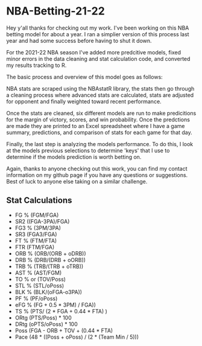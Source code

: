 # NBA-Betting-21-22

Hey y'all thanks for checking out my work. I've been working on this NBA betting model for about a year. I ran a simplier version of this process last year and had some success before having to shut it down.

For the 2021-22 NBA season I've added more predcitive models, fixed minor errors in the data cleaning and stat calculation code, and converted my results tracking to R.

The basic process and overview of this model goes as follows:

NBA stats are scraped using the NBAstatR library, the stats then go through a cleaning process where advanced stats are calculated, stats are adjusted for opponent and finally weighted toward recent performance.

Once the stats are cleaned, six different models are run to make predicitions for the margin of victory, scores, and win probability. Once the predctions are made they are printed to an Excel spreadsheet where I have a game summary, predictions, and comparison of stats for each game for that day.

Finally, the last step is analyzing the models performance. To do this, I look at the models previous selections to determine 'keys' that I use to determine if the models prediction is worth betting on.

Again, thanks to anyone checking out this work, you can find my contact information on my github page if you have any questions or suggestions. Best of luck to anyone else taking on a similar challenge.

## Stat Calculations

-	FG % (FGM/FGA)
-	SR2 ((FGA-3PA)/FGA)
-	FG3 % (3PM/3PA)
-	SR3 (FGA3/FGA)
-	FT % (FTM/FTA)
-	FTR (FTM/FGA)
-	ORB % (ORB/(ORB + oDRB))
-	DRB % (DRB/(DRB + oORB))
-	TRB % (TRB/(TRB + oTRB))
-	AST % (AST/FGM)
-	TO % or (TOV/Poss)
-	STL % (STL/oPoss)
-	BLK % (BLK/(oFGA-o3PA))
-	PF % (PF/oPoss)
-	eFG % (FG + 0.5 * 3PM) / FGA))
-	TS % (PTS/ (2 * FGA + 0.44 * FTA) )
-	ORtg (PTS/Poss) * 100
-	DRtg (oPTS/oPoss) * 100
-	Poss (FGA - ORB + TOV + (0.44 * FTA) 
-	Pace (48 * ((Poss + oPoss) / (2 * (Team Min / 5)))
